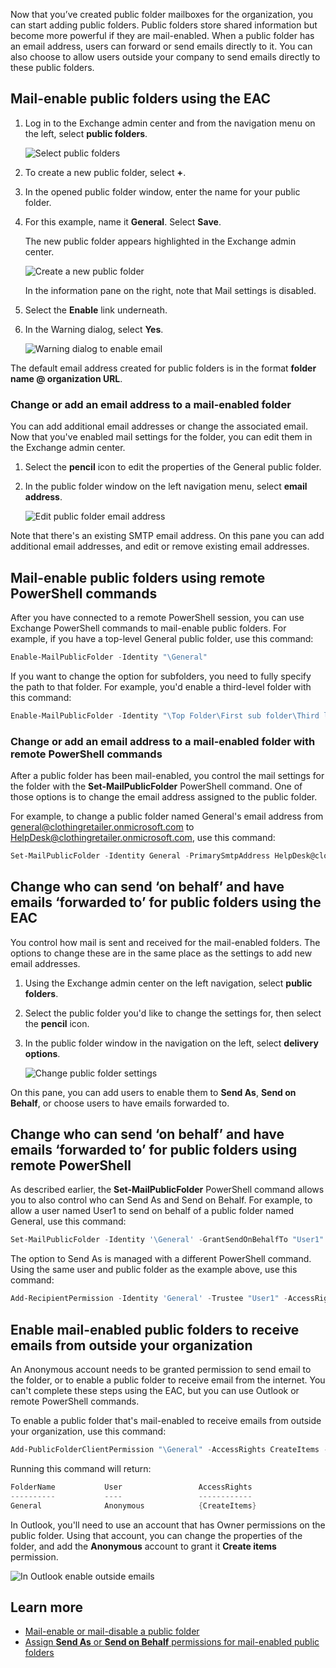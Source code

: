 Now that you’ve created public folder mailboxes for the organization, you can start adding public folders. Public folders store shared information but become more powerful if they are mail-enabled. When a public folder has an email address, users can forward or send emails directly to it. You can also choose to allow users outside your company to send emails directly to these public folders.

## Mail-enable public folders using the EAC

1. Log in to the Exchange admin center and from the navigation menu on the left, select **public folders**.

   ![Select public folders](../media/select-public-folders.png)

2. To create a new public folder, select **+**.
3. In the opened public folder window, enter the name for your public folder.
4. For this example, name it **General**. Select **Save**.

   The new public folder appears highlighted in the Exchange admin center.

   ![Create a new public folder](../media/create-new-public-folder.png)

   In the information pane on the right, note that Mail settings is disabled.

5. Select the **Enable** link underneath.
6. In the Warning dialog, select **Yes**.

   ![Warning dialog to enable email](../media/warning-dialog.png)

The default email address created for public folders is in the format **folder name @ organization URL**.

### Change or add an email address to a mail-enabled folder

You can add additional email addresses or change the associated email. Now that you've enabled mail settings for the folder, you can edit them in the Exchange admin center.

1. Select the **pencil** icon to edit the properties of the General public folder.
2. In the public folder window on the left navigation menu, select **email address**.

   ![Edit public folder email address](../media/edit-email-address.png)

Note that there's an existing SMTP email address. On this pane you can add additional email addresses, and edit or remove existing email addresses.

## Mail-enable public folders using remote PowerShell commands

After you have connected to a remote PowerShell session, you can use Exchange PowerShell commands to mail-enable public folders. For example, if you have a top-level General public folder, use this command:

```powershell
Enable-MailPublicFolder -Identity "\General"
```

If you want to change the option for subfolders, you need to fully specify the path to that folder. For example, you'd enable a third-level folder with this command:

```powershell
Enable-MailPublicFolder -Identity "\Top Folder\First sub folder\Third level folder"
```

### Change or add an email address to a mail-enabled folder with remote PowerShell commands

After a public folder has been mail-enabled, you control the mail settings for the folder with the **Set-MailPublicFolder** PowerShell command. One of those options is to change the email address assigned to the public folder.

For example, to change a public folder named General's email address from general@clothingretailer.onmicrosoft.com to HelpDesk@clothingretailer.onmicrosoft.com, use this command:

```powershell
Set-MailPublicFolder -Identity General -PrimarySmtpAddress HelpDesk@clothingretailer.onmicrosoft.com -EmailAddressPolicyEnabled $false
```

## Change who can send ‘on behalf’ and have emails ‘forwarded to’ for public folders using the EAC

You control how mail is sent and received for the mail-enabled folders. The options to change these are in the same place as the settings to add new email addresses.

1. Using the Exchange admin center on the left navigation, select **public folders**.
2. Select the public folder you'd like to change the settings for, then select the **pencil** icon.
3. In the public folder window in the navigation on the left, select **delivery options**.

   ![Change public folder settings](../media/change-public-folder-settings.png)

On this pane, you can add users to enable them to **Send As**, **Send on Behalf**, or choose users to have emails forwarded to.

## Change who can send ‘on behalf’ and have emails ‘forwarded to’ for public folders using remote PowerShell

As described earlier, the **Set-MailPublicFolder** PowerShell command allows you to also control who can Send As and Send on Behalf.
For example, to allow a user named User1 to send on behalf of a public folder named General, use this command:

```powershell
Set-MailPublicFolder -Identity '\General' -GrantSendOnBehalfTo "User1"
```

The option to Send As is managed with a different PowerShell command. Using the same user and public folder as the example above, use this command:

```powershell
Add-RecipientPermission -Identity 'General' -Trustee "User1" -AccessRights 'SendAs'
```

## Enable mail-enabled public folders to receive emails from outside your organization

An Anonymous account needs to be granted permission to send email to the folder, or to enable a public folder to receive email from the internet. You can't complete these steps using the EAC, but you can use Outlook or remote PowerShell commands.

To enable a public folder that's mail-enabled to receive emails from outside your organization, use this command:

```powershell
Add-PublicFolderClientPermission "\General" -AccessRights CreateItems -User Anonymous
```

Running this command will return:

```powershell
FolderName           User                 AccessRights                           SharingPermissionFlags
----------           ----                 ------------                           ----------------------
General              Anonymous            {CreateItems}
```

In Outlook, you'll need to use an account that has Owner permissions on the public folder. Using that account, you can change the properties of the folder, and add the **Anonymous** account to grant it **Create items** permission.

![In Outlook enable outside emails](../media/outlook-enable-outside-emails.png)

## Learn more

- [Mail-enable or mail-disable a public folder](/exchange/collaboration-exo/public-folders/enable-or-disable-mail-for-public-folder?azure-portal=true)
- [Assign **Send As** or **Send on Behalf** permissions for mail-enabled public folders](/exchange/collaboration-exo/public-folders/assign-permissions-mail-enabled-pfs?azure-portal=true)
